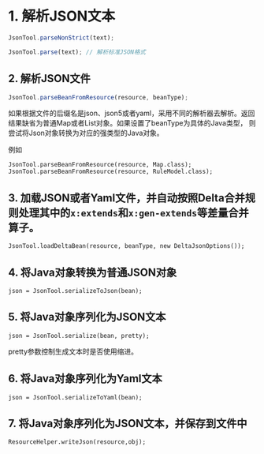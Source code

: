 # 1. 解析JSON文本

````javascript
JsonTool.parseNonStrict(text);

JsonTool.parse(text); // 解析标准JSON格式

````

## 2. 解析JSON文件

````javascript
JsonTool.parseBeanFromResource(resource, beanType);
````

如果根据文件的后缀名是json、json5或者yaml，采用不同的解析器去解析。返回结果缺省为普通Map或者List对象。如果设置了beanType为具体的Java类型，
则尝试将Json对象转换为对应的强类型的Java对象。

例如

````
JsonTool.parseBeanFromResource(resource, Map.class);
JsonTool.parseBeanFromResource(resource, RuleModel.class);
````

## 3. 加载JSON或者Yaml文件，并自动按照Delta合并规则处理其中的`x:extends`和`x:gen-extends`等差量合并算子。

````
JsonTool.loadDeltaBean(resource, beanType, new DeltaJsonOptions());
````

## 4. 将Java对象转换为普通JSON对象

````
json = JsonTool.serializeToJson(bean);
````

## 5. 将Java对象序列化为JSON文本

````
json = JsonTool.serialize(bean, pretty);
````

pretty参数控制生成文本时是否使用缩进。

## 6. 将Java对象序列化为Yaml文本

````
json = JsonTool.serializeToYaml(bean);
````

## 7. 将Java对象序列化为JSON文本，并保存到文件中
````
ResourceHelper.writeJson(resource,obj);
````